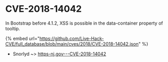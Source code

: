 # CVE-2018-14042

In Bootstrap before 4.1.2, XSS is possible in the data-container property of tooltip.

{% embed url="https://github.com/Live-Hack-CVE/full_database/blob/main/cves/2018/CVE-2018-14042.json" %}


* Snorlyd ~> [https-nj.gov---CVE-2018-14042](https://www.alice-snow.ru/2018/database/cve-2018-14042/https-nj.gov---cve-2018-14042-snorlyd)